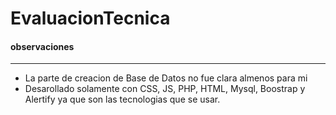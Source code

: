# EvaluacionTecnica
#### observaciones
-----------
- La parte de creacion de Base de Datos no fue clara almenos para mi 
- Desarollado solamente con CSS, JS, PHP, HTML, Mysql, Boostrap y  Alertify ya que son las tecnologias que se usar.
